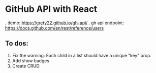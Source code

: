 # GitHub API with React
. demo: https://grety22.github.io/gh-api/
. gh api endpoint: https://docs.github.com/en/rest/reference/users

## To dos:
1. Fix the warning: Each child in a list should have a unique "key" prop.
2. Add show badges
3. Create CRUD 
